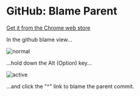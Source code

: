 GitHub: Blame Parent
====================

[Get it from the Chrome web store](https://chrome.google.com/webstore/detail/github-blame-parent/kafcedgenijobphganhaeiignhlipdij)

In the github blame view...

![normal](https://raw.github.com/chancancode/blame_parent/master/before.png)

...hold down the Alt (Option) key...

![active](https://raw.github.com/chancancode/blame_parent/master/after.png)

...and click the "^" link to blame the parent commit.
